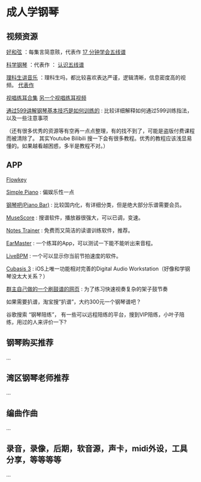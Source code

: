# 成人学钢琴

## 视频资源
[好和弦](https://www.youtube.com/c/NiceChord%E5%A5%BD%E5%92%8C%E5%BC%A6)  ：每集言简意赅，代表作 [17 分钟学会五线谱](https://www.youtube.com/watch?v=qkt5X_4FJBY)

[科学钢琴](https://www.youtube.com/channel/UC5klt5JEz-CcNwPlLSHqlAQ) ：代表作 ： [认识五线谱](https://www.youtube.com/watch?v=o5p15cvndPw)

[理科生讲音乐](https://www.youtube.com/c/%E7%90%86%E7%A7%91%E7%94%9F%E8%AE%B2%E9%9F%B3%E4%B9%90) ：理科生吗，都比较喜欢表达严谨，逻辑清晰，信息密度高的视频。 [代表作](https://www.youtube.com/watch?v=vSqoWFauosM)

[视唱练耳合集](https://www.bilibili.com/video/BV1YK4y1P79E)
[另一个视唱练耳视频](https://www.youtube.com/watch?v=vsr5s0j4mlU&list=PLfI295NRzYD9kRTdL5xJwqnZocSnfLB2e&index=8) 

[通过599讲解钢琴基本技巧是如何训练的](https://www.bilibili.com/video/BV1pZ4y1j76T) : 比较详细解释如何通过599训练指法，以及一些注意事项


（还有很多优秀的资源等有空再一点点整理，有的找不到了，可能是盗版付费课程而被清除了。
其实Youtube Bilibili 搜一下会有很多教程。优秀的教程应该浅显易懂的。如果越看越困惑，多半是教程不对。）


## APP
[Flowkey](https://www.flowkey.com/en)

[Simple Piano](https://apps.apple.com/us/app/simply-piano-by-joytunes/id1019442026) : 偏娱乐性一点

[钢琴吧(Piano Bar)](https://www.tan8.com/) : 比较国内化，有详细分类，但是绝大部分乐谱需要会员。

[MuseScore](https://musescore.org/) : 搜谱软件，播放器很强大，可以已调，变速。

[Notes Trainer](https://apps.apple.com/us/app/notes-sight-reading-trainer/id874386416) : 免费而又简洁的读谱训练软件，推荐。

[EarMaster](https://www.earmaster.com/) : 一个练耳的App，可以测试一下能不能听出来音程。

[LiveBPM](https://apps.apple.com/us/app/livebpm-beat-detector/id554766778) : 一个可以显示你当前节拍速度的软件。

[Cubasis 3](https://apps.apple.com/us/app/cubasis-3-daw-studio/id1207839273) : iOS上唯一功能相对完善的Digital Audio Workstation（好像和学钢琴没太大关系？）

[群主自己做的一个刷鼓谱的网页](https://master.dmgkx8n1iiiud.amplifyapp.com/) : 为了练习快速视奏复杂的架子鼓节奏

如果需要扒谱，淘宝搜“扒谱”，大约300元一个钢琴谱吧？

谷歌搜索 “钢琴陪练”， 有一些可以远程陪练的平台，搜到VIP陪练，小叶子陪练，用过的人来评价一下?


## 钢琴购买推荐
...

## 湾区钢琴老师推荐
...

## 编曲作曲
...

## 录音，录像，后期，软音源，声卡，midi外设，工具分享，等等等等
... 